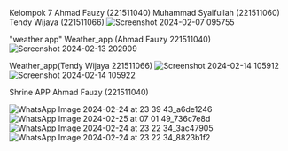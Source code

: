 Kelompok 7
Ahmad Fauzy (221511040)
Muhammad Syaifullah (221511060)
Tendy Wijaya (221511066)
![Screenshot 2024-02-07 095755](https://github.com/ahmadfauzy19/Proyek4/assets/117370634/072f6b1c-5afd-4c1b-ab8f-bd2b3d3c5ce5)

"weather app"
Weather_app (Ahmad Fauzy 221511040)
![Screenshot 2024-02-13 202909](https://github.com/ahmadfauzy19/Proyek4/assets/116853020/5652db07-f7bd-4f14-84ab-ac3b1cda1ddd)

Weather_app(Tendy Wijaya 221511066)
![Screenshot 2024-02-14 105912](https://github.com/ahmadfauzy19/Proyek4/assets/117370634/2d4b5075-dc1d-4262-b956-c180ad8ac153)
![Screenshot 2024-02-14 105922](https://github.com/ahmadfauzy19/Proyek4/assets/117370634/7bfb287d-aa0d-4653-bc55-0009ee7901db)


Shrine APP 
Ahmad Fauzy (221511040)

![WhatsApp Image 2024-02-24 at 23 39 43_a6de1246](https://github.com/ahmadfauzy19/Proyek4/assets/116853020/15c9ad8e-b236-4225-b44a-3377a0ab05d9)
![WhatsApp Image 2024-02-25 at 07 01 49_736c7e8d](https://github.com/ahmadfauzy19/Proyek4/assets/116853020/5712d3b4-4d39-4da7-8ba8-fedb0dd5bbde)
![WhatsApp Image 2024-02-24 at 23 22 34_3ac47905](https://github.com/ahmadfauzy19/Proyek4/assets/116853020/29911bd7-98b9-4586-85a5-ff441596eef7)
![WhatsApp Image 2024-02-24 at 23 22 34_8823b1f2](https://github.com/ahmadfauzy19/Proyek4/assets/116853020/d264cd72-6aae-4165-9d0a-fa28629d7028)
